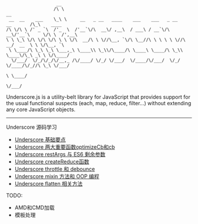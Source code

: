                        __
                      /\ \                                                         __
     __  __    ___    \_\ \     __   _ __   ____    ___    ___   _ __    __       /\_\    ____
    /\ \/\ \ /' _ `\  /'_  \  /'__`\/\  __\/ ,__\  / ___\ / __`\/\  __\/'__`\     \/\ \  /',__\
    \ \ \_\ \/\ \/\ \/\ \ \ \/\  __/\ \ \//\__, `\/\ \__//\ \ \ \ \ \//\  __/  __  \ \ \/\__, `\
     \ \____/\ \_\ \_\ \___,_\ \____\\ \_\\/\____/\ \____\ \____/\ \_\\ \____\/\_\ _\ \ \/\____/
      \/___/  \/_/\/_/\/__,_ /\/____/ \/_/ \/___/  \/____/\/___/  \/_/ \/____/\/_//\ \_\ \/___/
                                                                                  \ \____/
                                                                                   \/___/

Underscore.js is a utility-belt library for JavaScript that provides
support for the usual functional suspects (each, map, reduce, filter...)
without extending any core JavaScript objects.


---

Underscore 源码学习
- [Underscore 基础要点](https://ruiming.github.io/2016/07/20/Underscore%E6%BA%90%E7%A0%81%E5%AD%A6%E4%B9%A0(%E4%B8%80)/)
- [Underscore 两大重要函数optimizeCb和cb](https://ruiming.github.io/2016/07/29/Underscore%E6%BA%90%E7%A0%81%E5%AD%A6%E4%B9%A0(%E4%BA%8C)/)
- [Underscore restArgs 与 ES6 剩余参数](https://ruiming.github.io/2016/07/31/Underscore%E6%BA%90%E7%A0%81%E5%AD%A6%E4%B9%A0(%E4%B8%89)/)
- [Underscore createReduce函数](https://ruiming.github.io/2016/08/01/Underscore%E6%BA%90%E7%A0%81%E5%AD%A6%E4%B9%A0(%E5%9B%9B)/)
- [Underscore throttle 和 debounce](https://ruiming.github.io/2016/08/04/Underscore%E6%BA%90%E7%A0%81%E5%AD%A6%E4%B9%A0(%E4%BA%94)/)
- [Underscore mixin 方法和 OOP 编程](https://ruiming.github.io/2016/08/05/Underscore%E6%BA%90%E7%A0%81%E5%AD%A6%E4%B9%A0(%E5%85%AD)/)
- [Underscore flatten 相关方法](https://ruiming.github.io/2016/08/06/Underscore%E6%BA%90%E7%A0%81%E5%AD%A6%E4%B9%A0(%E4%B8%83)/)

TODO:
- AMD和CMD加载
- 模板处理

